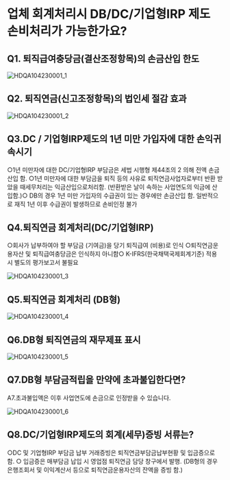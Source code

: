 # 업체 회계처리시 DB/DC/기업형IRP 제도 손비처리가 가능한가요?
## Q1. 퇴직급여충당금(결산조정항목)의 손금산입 한도

![HDQA104230001_1](HDQA104230001_1.jpg)

## Q2. 퇴직연금(신고조정항목)의 법인세 절감 효과

![HDQA104230001_2](HDQA104230001_2.jpg)

## Q3.DC / 기업형IRP제도의 1년 미만 가입자에 대한 손익귀속시기
○1년 미만자에 대한 DC/기업형IRP 부담금은 세법 시행형 제44조의 2 의해 전액 손금산입 함.
○1년 미만자에 대한 부담금을 퇴직 등의 사유로 퇴직연금사업자로부터 반환 받았을 때세무처리는 익금산입으로처리함.
(반환받은 날이 속하는 사업연도의 익금에 산입함.)○ DB의 경우 1년 미만 가입자의 수급권이 있는 경우에만 손금산입 함.
일반적으로 재직 1년 이후 수급권이 발생하므로 손비인정 불가
## Q4.퇴직연금 회계처리(DC/기업형IRP)
○회사가 납부하여야 할 부담금
(기여금)을 당기 퇴직급여
(비용)로 인식
○퇴직연금운용자산 및 퇴직급여충당금은 인식하지 아니함○ K-IFRS(한국채택국제회계기준)
적용 시 별도의 평가보고서 불필요

![HDQA104230001_3](HDQA104230001_3.jpg)

## Q5.퇴직연금 회계처리 (DB형)

![HDQA104230001_4](HDQA104230001_4.jpg)

## Q6.DB형 퇴직연금의 재무제표 표시

![HDQA104230001_5](HDQA104230001_5.jpg)

## Q7.DB형 부담금적립을 만약에 초과불입한다면?
A7.초과불입액은 이후 사업연도에 손금으로 인정받을 수 있습니다.

![HDQA104230001_6](HDQA104230001_6.jpg)

## Q8.DC/기업형IRP제도의 회계(세무)증빙 서류는?
○DC 및 기업형IRP 부담금 납부 거래증빙은 퇴직연금부담금납부현황 및 입금증으로 함.
○ 입금증은 매부담금 납입 시 영업점 퇴직연금 담당 창구에서 발행.
(DB형의 경우 은행조회서 및 이익계산서 등으로 퇴직연금운용자산의 잔액을 증빙 함.)
